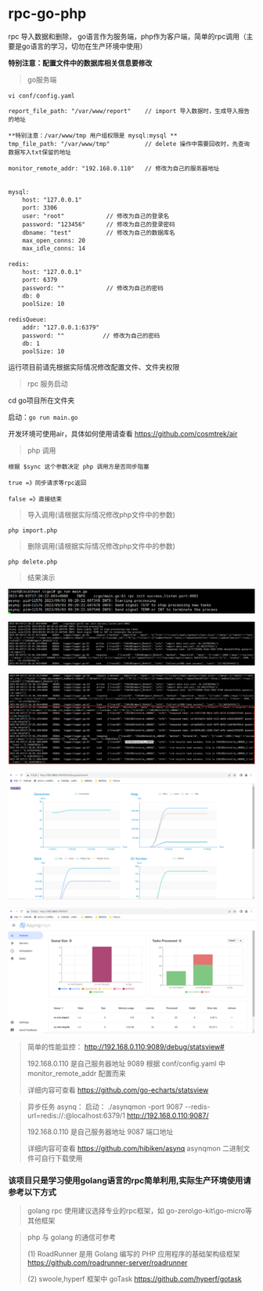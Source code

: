# rpc-go-php
rpc 导入数据和删除， go语言作为服务端，php作为客户端，简单的rpc调用（主要是go语言的学习，切勿在生产环境中使用）

**特别注意：配置文件中的数据库相关信息要修改**

> go服务端
> 
`vi conf/config.yaml`

    report_file_path: "/var/www/report"    // import 导入数据时，生成导入报告的地址

    **特别注意：/var/www/tmp 用户组权限是 mysql:mysql **
    tmp_file_path: "/var/www/tmp"          // delete 操作中需要回收时，先查询数据写入txt保留的地址

    monitor_remote_addr: "192.168.0.110"   // 修改为自己的服务器地址


    mysql:
        host: "127.0.0.1"
        port: 3306
        user: "root"            // 修改为自己的登录名
        password: "123456"      // 修改为自己的登录密码
        dbname: "test"          // 修改为自己的数据库名
        max_open_conns: 20
        max_idle_conns: 14

    redis:
        host: "127.0.0.1"
        port: 6379
        password: ""            // 修改为自己的密码
        db: 0
        poolSize: 10
    
    redisQueue:
        addr: "127.0.0.1:6379"
        password: ""           // 修改为自己的密码
        db: 1
        poolSize: 10

运行项目前请先根据实际情况修改配置文件、文件夹权限

> rpc 服务启动
>
cd go项目所在文件夹

启动：`go run main.go`

开发环境可使用air，具体如何使用请查看 https://github.com/cosmtrek/air

> php 调用

    根据 $sync 这个参数决定 php 调用方是否同步阻塞
    
    true =》同步请求等rpc返回
    
    false =》直接结束

> 导入调用(请根据实际情况修改php文件中的参数)

    php import.php


> 删除调用(请根据实际情况修改php文件中的参数)

    php delete.php


> 结果演示

![image](https://github.com/Alke-meng/rpc-go-php/blob/main/images/1.jpg)

![image](https://github.com/Alke-meng/rpc-go-php/blob/main/images/2.jpg)

![image](https://github.com/Alke-meng/rpc-go-php/blob/main/images/3.png)

![image](https://github.com/Alke-meng/rpc-go-php/blob/main/images/4.jpg)

![image](https://github.com/Alke-meng/rpc-go-php/blob/main/images/5.jpg)


> 简单的性能监控：
> http://192.168.0.110:9089/debug/statsview#
>
> 192.168.0.110 是自己服务器地址 9089 根据 conf/config.yaml 中 monitor_remote_addr 配置而来
> 
> 详细内容可查看 https://github.com/go-echarts/statsview
>


> 异步任务 asynq：
> 启动： ./asynqmon -port 9087  --redis-url=redis://:@localhost:6379/1
> http://192.168.0.110:9087/
>
> 192.168.0.110 是自己服务器地址 9087 端口地址
>
> 详细内容可查看 https://github.com/hibiken/asynq
> asynqmon 二进制文件可自行下载使用
>

### 该项目只是学习使用golang语言的rpc简单利用,实际生产环境使用请参考以下方式

> golang rpc 使用建议选择专业的rpc框架，如 go-zero\go-kit\go-micro等其他框架

> php 与 golang 的通信可参考
>
> (1) RoadRunner 是用 Golang 编写的 PHP 应用程序的基础架构级框架
> https://github.com/roadrunner-server/roadrunner
> 
> (2) swoole,hyperf 框架中 goTask
> https://github.com/hyperf/gotask
